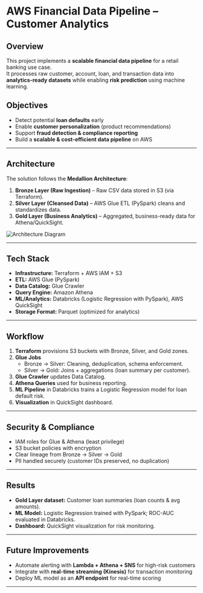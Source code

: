 # AWS Financial Data Pipeline – Customer Analytics

##  Overview
This project implements a **scalable financial data pipeline** for a retail banking use case.  
It processes raw customer, account, loan, and transaction data into **analytics-ready datasets** while enabling **risk prediction** using machine learning.

##  Objectives
- Detect potential **loan defaults** early  
- Enable **customer personalization** (product recommendations)  
- Support **fraud detection & compliance reporting**  
- Build a **scalable & cost-efficient data pipeline** on AWS  

---

##  Architecture
The solution follows the **Medallion Architecture**:

1. **Bronze Layer (Raw Ingestion)** – Raw CSV data stored in S3 (via Terraform).  
2. **Silver Layer (Cleansed Data)** – AWS Glue ETL (PySpark) cleans and standardizes data.  
3. **Gold Layer (Business Analytics)** – Aggregated, business-ready data for Athena/QuickSight.  

![Architecture Diagram](architecture/medallion_architecture.png)

---

##  Tech Stack
- **Infrastructure:** Terraform + AWS IAM + S3  
- **ETL:** AWS Glue (PySpark)  
- **Data Catalog:** Glue Crawler  
- **Query Engine:** Amazon Athena  
- **ML/Analytics:** Databricks (Logistic Regression with PySpark), AWS QuickSight  
- **Storage Format:** Parquet (optimized for analytics)  

---

##  Workflow
1. **Terraform** provisions S3 buckets with Bronze, Silver, and Gold zones.  
2. **Glue Jobs**  
   - Bronze → Silver: Cleaning, deduplication, schema enforcement.  
   - Silver → Gold: Joins + aggregations (loan summary per customer).  
3. **Glue Crawler** updates Data Catalog.  
4. **Athena Queries** used for business reporting.  
5. **ML Pipeline** in Databricks trains a Logistic Regression model for loan default risk.  
6. **Visualization** in QuickSight dashboard.  

---

##  Security & Compliance
- IAM roles for Glue & Athena (least privilege)  
- S3 bucket policies with encryption  
- Clear lineage from Bronze → Silver → Gold  
- PII handled securely (customer IDs preserved, no duplication)  

---

##  Results
- **Gold Layer dataset:** Customer loan summaries (loan counts & avg amounts).  
- **ML Model:** Logistic Regression trained with PySpark; ROC-AUC evaluated in Databricks.  
- **Dashboard:** QuickSight visualization for risk monitoring.  

---

##  Future Improvements
- Automate alerting with **Lambda + Athena + SNS** for high-risk customers  
- Integrate with **real-time streaming (Kinesis)** for transaction monitoring  
- Deploy ML model as an **API endpoint** for real-time scoring  

---


